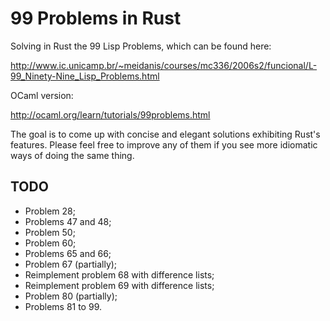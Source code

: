 99 Problems in Rust
===================

Solving in Rust the 99 Lisp Problems, which can be found here:

http://www.ic.unicamp.br/~meidanis/courses/mc336/2006s2/funcional/L-99_Ninety-Nine_Lisp_Problems.html

OCaml version:

http://ocaml.org/learn/tutorials/99problems.html

The goal is to come up with concise and elegant solutions exhibiting Rust's
features.  Please feel free to improve any of them if you see more idiomatic
ways of doing the same thing.

TODO
----

  * Problem 28;
  * Problems 47 and 48;
  * Problem 50;
  * Problem 60;
  * Problems 65 and 66;
  * Problem 67 (partially);
  * Reimplement problem 68 with difference lists;
  * Reimplement problem 69 with difference lists;
  * Problem 80 (partially);
  * Problems 81 to 99.

